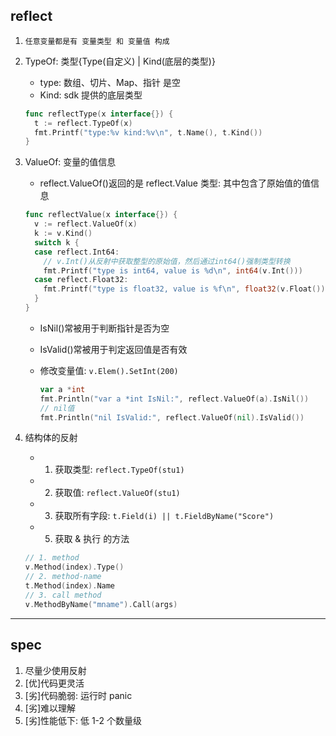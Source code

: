 ## reflect

1. `任意变量都是有 变量类型 和 变量值 构成`
2. TypeOf: 类型{Type(自定义) | Kind(底层的类型)}

   - type: 数组、切片、Map、指针 是空
   - Kind: sdk 提供的底层类型

   ```go
   func reflectType(x interface{}) {
     t := reflect.TypeOf(x)
     fmt.Printf("type:%v kind:%v\n", t.Name(), t.Kind())
   }
   ```

3. ValueOf: 变量的值信息

   - reflect.ValueOf()返回的是 reflect.Value 类型: 其中包含了原始值的值信息

   ```go
   func reflectValue(x interface{}) {
     v := reflect.ValueOf(x)
     k := v.Kind()
     switch k {
     case reflect.Int64:
       // v.Int()从反射中获取整型的原始值，然后通过int64()强制类型转换
       fmt.Printf("type is int64, value is %d\n", int64(v.Int()))
     case reflect.Float32:
       fmt.Printf("type is float32, value is %f\n", float32(v.Float()))
     }
   }
   ```

   - IsNil()常被用于判断指针是否为空
   - IsValid()常被用于判定返回值是否有效
   - 修改变量值: `v.Elem().SetInt(200)`

     ```go
     var a *int
     fmt.Println("var a *int IsNil:", reflect.ValueOf(a).IsNil())
     // nil值
     fmt.Println("nil IsValid:", reflect.ValueOf(nil).IsValid())
     ```

4. 结构体的反射

   - 1. 获取类型: `reflect.TypeOf(stu1)`
   - 2. 获取值: `reflect.ValueOf(stu1)`
   - 3. 获取所有字段: `t.Field(i) || t.FieldByName("Score")`
   - 5. 获取 & 执行 的方法

   ```go
   // 1. method
   v.Method(index).Type()
   // 2. method-name
   t.Method(index).Name
   // 3. call method
   v.MethodByName("mname").Call(args)
   ```

---

## spec

1. 尽量少使用反射
2. [优]代码更灵活
3. [劣]代码脆弱: 运行时 panic
4. [劣]难以理解
5. [劣]性能低下: 低 1-2 个数量级
